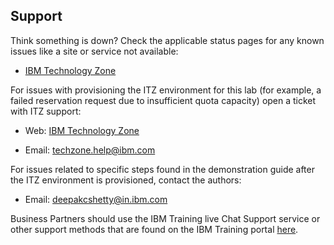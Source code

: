 ## Support

Think something is down? Check the applicable status pages for any known issues like a site or service not available:

-  <a href="https://techzone.status.io/" target="_blank">IBM Technology Zone</a>

For issues with provisioning the ITZ environment for this lab (for example, a failed reservation request due to insufficient quota capacity) open a ticket with ITZ support:

- Web:  <a href="https://ibmsf.force.com/ibminternalproducts/s/createrecord/NewCase?language=en_US" target="_blank">IBM Technology Zone</a>

- Email: <a href="mailto:techzone.help@ibm.com" target="_blank">techzone.help@ibm.com</a>

For issues related to specific steps found in the demonstration guide after the ITZ environment is provisioned, contact the authors:

- Email: <a href="mailto:deepakcshetty@in.ibm.com" target="_blank">deepakcshetty@in.ibm.com</a>

Business Partners should use the IBM Training live Chat Support service or other support methods that are found on the IBM Training portal <a href="https://ibmcpsprod.service-now.com/its?id=sc_category&sys_id=6568bfafdb2f13008ea7d6fa4b961990" target="_blank">here</a>.
<div style="page-break-after: always;"></div>
